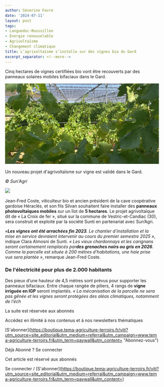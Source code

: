 ```yaml
---
author: Séverine Favre
date: '2024-07-11'
layout: post
tags:
- Languedoc-Roussillon
- Énergie renouvelable
- Agrivoltaïsme
- Changement climatique
title: L’agrivoltaïsme s’installe sur des vignes bio du Gard
excerpt_separator: <!--more-->
---
```


Cinq hectares de vignes certifiées bio vont être recouverts par des panneaux solaires mobiles bifaciaux dans le Gard. 

![agrivoltaïsme sur vigne](/assets/0549c16cbb8108ba49f2546761b9ea62.jpg)
<!--more-->

Un nouveau projet d'agrivoltaïsme sur vigne est validé dans le Gard.

_© Sun'Agri_

![](/css/img/logos-categorie/logos-mini/grey/img-viti-grey.svg)

Jean-Fred Coste, viticulteur bio et ancien président de la cave coopérative gardoise Héraclès, et son fils Silvan souhaitent faire installer des **panneaux photovoltaïques mobiles** sur un îlot de **5 hectares**. Le projet agrivoltaïque dit de « La Croix de fer », situé sur la commune de Vestric-et-Candiac (30), sera construit et exploité par la société Sunti en partenariat avec Sun’Agri.

_«**Les vignes ont été arrachées fin 2023**. Le chantier d’installation et la mise en service devraient intervenir au cours du premier semestre 2025 »_, indique Clara Almosni de Sunti. _« Les vieux chardonnays et les carignans seront certainement remplacés par**des grenaches noirs ou gris en 2026**. Comme la parcelle est située à 200 mètres d’habitations, une haie prise vue sera plantée »_, remarque Jean-Fred Coste.

### De l'électricité pour plus de 2.000 habitants

Des pieux d’une hauteur de 4,5 mètres sont prévus pour supporter les panneaux bifaciaux. Entre chaque rangée de piliers, 4 rangs de **vigne irriguée en IGP** seront implantés. _« La mécanisation de la parcelle ne sera pas gênée et les vignes seront protégées des aléas climatiques, notamment de l’éch_

La suite est réservée aux abonnés

Accédez en illimité à nos contenus et à nos newsletters thématiques

[S'abonner](https://boutique.tema-agriculture-terroirs.fr/viti?utm_source=site_editorial&utm_medium=referral&utm_campaign=www.tema-agriculture-terroirs.fr&utm_term=paywall&utm_content=<?php echo $_SERVER\['HTTP_HOST'\].$_SERVER\['REQUEST_URI'\];?> "Abonnez-vous")

Déjà Abonné ? Se connecter

Cet article est réservé aux abonnés

Se connecter / [S'abonner](https://boutique.tema-agriculture-terroirs.fr/viti?utm_source=site_editorial&utm_medium=referral&utm_campaign=www.tema-agriculture-terroirs.fr&utm_term=paywall&utm_content=<?php echo $_SERVER\['HTTP_HOST'\].$_SERVER\['REQUEST_URI'\];?>)